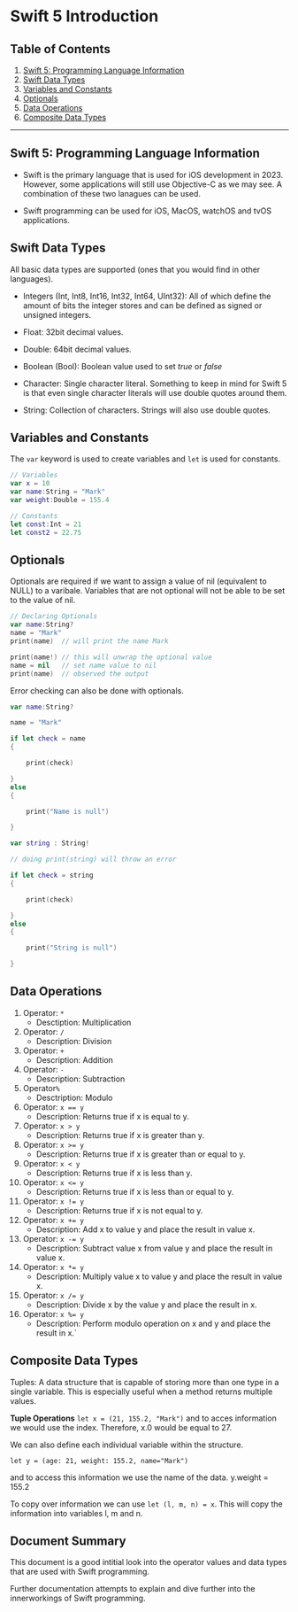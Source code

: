 # Swift 5 Introduction

## Table of Contents

1. [Swift 5: Programming Language Information](https://github.com/Markay12/SwiftProgramming-Introduction/blob/main/docs/Swift5_Introduction.md#swift-5-programming-language-information)
2. [Swift Data Types](https://github.com/Markay12/SwiftProgramming-Introduction/blob/main/docs/Swift5_Introduction.md#swift-data-types)
3. [Variables and Constants](https://github.com/Markay12/SwiftProgramming-Introduction/blob/main/docs/Swift5_Introduction.md#variables-and-constants)
4. [Optionals](https://github.com/Markay12/SwiftProgramming-Introduction/blob/main/docs/Swift5_Introduction.md#optionals)
5. [Data Operations](https://github.com/Markay12/SwiftProgramming-Introduction/blob/main/docs/Swift5_Introduction.md#data-operations)
6. [Composite Data Types](https://github.com/Markay12/SwiftProgramming-Introduction/blob/main/docs/Swift5_Introduction.md#composite-data-types)

---

## Swift 5: Programming Language Information

- Swift is the primary language that is used for iOS development in 2023. However, some applications will still use Objective-C as we may see. A combination of these two lanagues can be used. 

- Swift programming can be used for iOS, MacOS, watchOS and tvOS applications.

## Swift Data Types 

All basic data types are supported (ones that you would find in other languages).

- Integers (Int, Int8, Int16, Int32, Int64, UInt32): All of which define the amount of bits the integer stores and can be defined as signed or unsigned integers.

- Float: 32bit decimal values.

- Double: 64bit decimal values.

- Boolean (Bool): Boolean value used to set *true* or *false*

- Character: Single character literal. Something to keep in mind for Swift 5 is that even single character literals will use double quotes around them.

- String: Collection of characters. Strings will also use double quotes.

## Variables and Constants

The `var` keyword is used to create variables and `let` is used for constants.

```Swift
// Variables
var x = 10
var name:String = "Mark"
var weight:Double = 155.4

// Constants
let const:Int = 21
let const2 = 22.75
```

## Optionals

Optionals are required if we want to assign a value of nil (equivalent to NULL) to a varibale. Variables that are not optional will not be able to be set to the value of nil.

```Swift
// Declaring Optionals
var name:String?
name = "Mark"
print(name)  // will print the name Mark

print(name!) // this will unwrap the optional value
name = nil   // set name value to nil
print(name)  // observed the output
```

Error checking can also be done with optionals. 

```Swift
var name:String?

name = "Mark"

if let check = name 
{

	print(check)

} 
else
{

	print("Name is null") 

}

var string : String!

// doing print(string) will throw an error

if let check = string
{

	print(check)

}
else
{

	print("String is null")

}
```

## Data Operations

1. Operator: `*` 
	- Desctiption: Multiplication
2. Operator: `/`
	- Description: Division
3. Operator: `+`
	- Description: Addition
4. Operator: `-`
	- Description: Subtraction
5. Operator`%`
	- Desctription: Modulo
6. Operator: `x == y`
	- Description: Returns true if x is equal to y.
7. Operator: `x > y`
	- Description: Returns true if x is greater than y.
8. Operator: `x >= y`
	- Description: Returns true if x is greater than or equal to y.
9. Operator: `x < y`
	- Description: Returns true if x is less than y.
10. Operator: `x <= y`
	- Description: Returns true if x is less than or equal to y.
11. Operator: `x != y`
	- Description: Returns true if x is not equal to y.
12. Operator: `x += y`
	- Description: Add x to value y and place the result in value x.
13. Operator: `x -= y`
	- Description: Subtract value x from value y and place the result in value x.
14. Operator: `x *= y`
	- Description: Multiply value x to value y and place the result in value x.
15. Operator: `x /= y`
	- Description: Divide x by the value y and place the result in x.
16. Operator: `x %= y`
	- Description: Perform modulo operation on x and y and place the result in x.`

## Composite Data Types

Tuples: A data structure that is capable of storing more than one type in a single variable. This is especially useful when a method returns multiple values.

**Tuple Operations**
`let x = (21, 155.2, "Mark")` and to acces information we would use the index. Therefore, x.0 would be equal to 27.

We can also define each individual variable within the structure.

`let y = (age: 21, weight: 155.2, name="Mark")` 

and to access this information we use the name of the data. y.weight = 155.2

To copy over information we can use `let (l, m, n) = x`. This will copy the information into variables l, m and n. 


## Document Summary

This document is a good intitial look into the operator values and data types that are used with Swift programming. 

Further documentation attempts to explain and dive further into the innerworkings of Swift programming.


